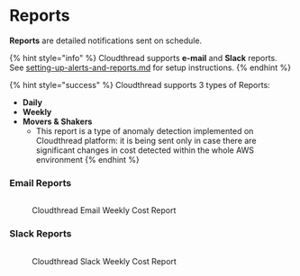 # Reports

**Reports** are detailed notifications sent on schedule.

{% hint style="info" %}
Cloudthread supports **e-mail** and **Slack** reports. See [setting-up-alerts-and-reports.md](../../guides/monitoring-cloud-costs/setting-up-alerts-and-reports.md "mention") for setup instructions.
{% endhint %}

{% hint style="success" %}
Cloudthread supports 3 types of Reports:

* **Daily**
* **Weekly**
* **Movers & Shakers**
  * This report is a type of anomaly detection implemented on Cloudthread platform: it is being sent only in case there are significant changes in cost detected within the whole AWS environment
{% endhint %}

### Email Reports

<figure><img src="../../.gitbook/assets/Screen Cast 2022-08-24 at 9.35.33 PM.gif" alt=""><figcaption><p>Cloudthread Email Weekly Cost Report</p></figcaption></figure>

### Slack Reports

<figure><img src="../../.gitbook/assets/Screen Cast 2022-08-24 at 9.33.40 PM.gif" alt=""><figcaption><p>Cloudthread Slack Weekly Cost Report</p></figcaption></figure>
